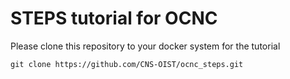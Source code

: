 # STEPS tutorial for OCNC

Please clone this repository to your docker system for the tutorial
```
git clone https://github.com/CNS-OIST/ocnc_steps.git
```
